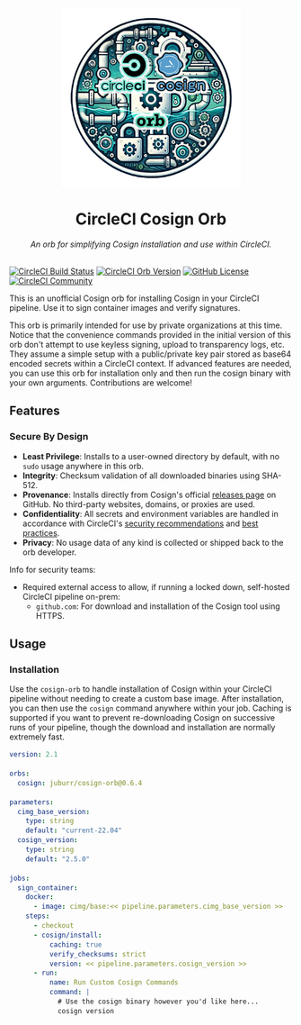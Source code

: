 <div align="center">
  <img align="center" width="320" src="assets/logos/cosign-orb.png" alt="Cosign Orb">
  <h1>CircleCI Cosign Orb</h1>
  <i>An orb for simplifying Cosign installation and use within CircleCI.</i><br /><br />
</div>

[![CircleCI Build Status](https://circleci.com/gh/juburr/cosign-orb.svg?style=shield "CircleCI Build Status")](https://circleci.com/gh/juburr/cosign-orb) [![CircleCI Orb Version](https://badges.circleci.com/orbs/juburr/cosign-orb.svg)](https://circleci.com/developer/orbs/orb/juburr/cosign-orb) [![GitHub License](https://img.shields.io/badge/license-MIT-lightgrey.svg)](https://raw.githubusercontent.com/juburr/cosign-orb/master/LICENSE) [![CircleCI Community](https://img.shields.io/badge/community-CircleCI%20Discuss-343434.svg)](https://discuss.circleci.com/c/ecosystem/orbs)

This is an unofficial Cosign orb for installing Cosign in your CircleCI pipeline. Use it to sign container images and verify signatures.

This orb is primarily intended for use by private organizations at this time. Notice that the convenience commands provided in the initial version of this orb don't attempt to use keyless signing, upload to transparency logs, etc. They assume a simple setup with a public/private key pair stored as base64 encoded secrets within a CircleCI context. If advanced features are needed, you can use this orb for installation only and then run the cosign binary with your own arguments. Contributions are welcome!

## Features
### **Secure By Design**
- **Least Privilege**: Installs to a user-owned directory by default, with no `sudo` usage anywhere in this orb.
- **Integrity**: Checksum validation of all downloaded binaries using SHA-512.
- **Provenance**: Installs directly from Cosign's official [releases page](https://github.com/sigstore/cosign/releases/) on GitHub. No third-party websites, domains, or proxies are used.
- **Confidentiality**: All secrets and environment variables are handled in accordance with CircleCI's [security recommendations](https://circleci.com/docs/security-recommendations/) and [best practices](https://circleci.com/docs/orbs-best-practices/).
- **Privacy**: No usage data of any kind is collected or shipped back to the orb developer.

Info for security teams:
- Required external access to allow, if running a locked down, self-hosted CircleCI pipeline on-prem:
  - `github.com`: For download and installation of the Cosign tool using HTTPS.

## Usage

### Installation

Use the `cosign-orb` to handle installation of Cosign within your CircleCI pipeline without needing to create a custom base image. After installation, you can then use the `cosign` command anywhere within your job. Caching is supported if you want to prevent re-downloading Cosign on successive runs of your pipeline, though the download and installation are normally extremely fast.


```yaml
version: 2.1

orbs:
  cosign: juburr/cosign-orb@0.6.4

parameters:
  cimg_base_version:
    type: string
    default: "current-22.04"
  cosign_version:
    type: string
    default: "2.5.0"

jobs:
  sign_container:
    docker:
      - image: cimg/base:<< pipeline.parameters.cimg_base_version >>
    steps:
      - checkout
      - cosign/install:
          caching: true
          verify_checksums: strict
          version: << pipeline.parameters.cosign_version >>
      - run:
          name: Run Custom Cosign Commands
          command: |
            # Use the cosign binary however you'd like here...
            cosign version
```

